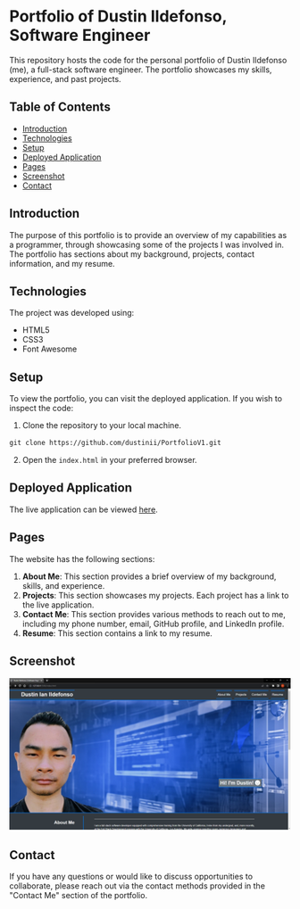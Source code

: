 # Portfolio of Dustin Ildefonso, Software Engineer

This repository hosts the code for the personal portfolio of Dustin Ildefonso (me), a full-stack software engineer. The portfolio showcases my skills, experience, and past projects.

## Table of Contents

- [Introduction](#introduction)
- [Technologies](#technologies)
- [Setup](#setup)
- [Deployed Application](#deployed-application)
- [Pages](#pages)
- [Screenshot](#screenshot)
- [Contact](#contact)

## Introduction

The purpose of this portfolio is to provide an overview of my capabilities as a programmer, through showcasing some of the projects I was involved in. The portfolio has sections about my background, projects, contact information, and my resume.

## Technologies

The project was developed using:

- HTML5
- CSS3
- Font Awesome

## Setup

To view the portfolio, you can visit the deployed application. If you wish to inspect the code:
1. Clone the repository to your local machine.
```markdown
git clone https://github.com/dustinii/PortfolioV1.git
```
2. Open the `index.html` in your preferred browser.

## Deployed Application
The live application can be viewed [here](https://dustinii.github.io/PortfolioV1/).

## Pages

The website has the following sections:

1. **About Me**: This section provides a brief overview of my background, skills, and experience.
2. **Projects**: This section showcases my projects. Each project has a link to the live application.
3. **Contact Me**: This section provides various methods to reach out to me, including my phone number, email, GitHub profile, and LinkedIn profile.
4. **Resume**: This section contains a link to my resume.

## Screenshot

![Alt text](image.png)

## Contact

If you have any questions or would like to discuss opportunities to collaborate, please reach out via the contact methods provided in the "Contact Me" section of the portfolio.

